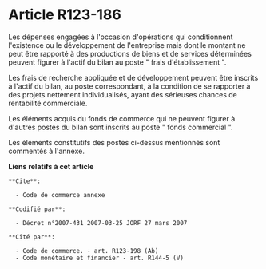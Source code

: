 # Article R123-186

Les dépenses engagées à l'occasion d'opérations qui conditionnent l'existence ou le développement de l'entreprise mais dont
le montant ne peut être rapporté à des productions de biens et de services déterminées peuvent figurer à l'actif du bilan au
poste " frais d'établissement ".

Les frais de recherche appliquée et de développement peuvent être inscrits à l'actif du bilan, au poste correspondant, à la
condition de se rapporter à des projets nettement individualisés, ayant des sérieuses chances de rentabilité commerciale.

Les éléments acquis du fonds de commerce qui ne peuvent figurer à d'autres postes du bilan sont inscrits au poste " fonds
commercial ".

Les éléments constitutifs des postes ci-dessus mentionnés sont commentés à l'annexe.

**Liens relatifs à cet article**

	**Cite**:

	  - Code de commerce annexe

	**Codifié par**:

	  - Décret n°2007-431 2007-03-25 JORF 27 mars 2007

	**Cité par**:

	  - Code de commerce. - art. R123-198 (Ab)
	  - Code monétaire et financier - art. R144-5 (V)
